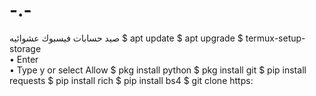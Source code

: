 # -.-
صيد حسابات فيسبوك عشوائيه
$ apt update
 $ apt upgrade
$ termux-setup-storage  
   • Enter  
   • Type y or select Allow
$ pkg install python
$ pkg install git
$ pip install requests
$ pip install rich
$ pip install bs4
$ git clone https:
